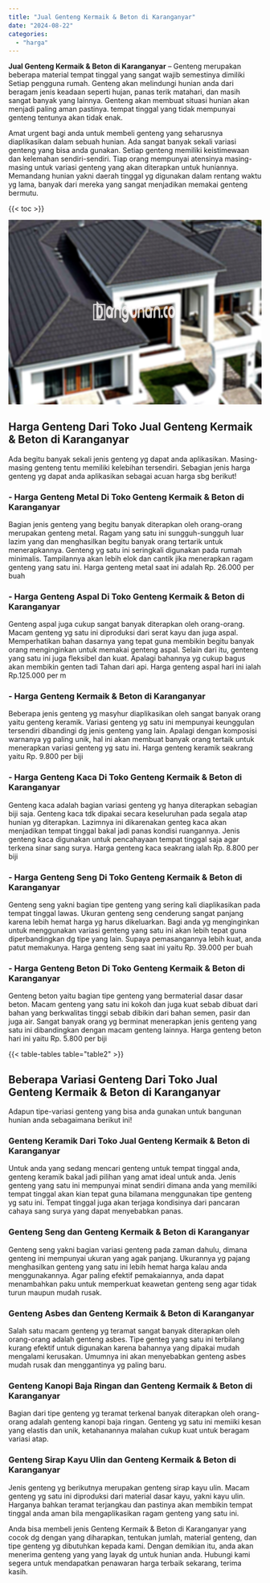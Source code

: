 ```yaml
---
title: "Jual Genteng Kermaik & Beton di Karanganyar"
date: "2024-08-22"
categories: 
  - "harga"
---
```


**Jual Genteng Kermaik & Beton di Karanganyar** – Genteng merupakan beberapa material tempat tinggal yang sangat wajib semestinya dimiliki Setiap pengguna rumah. Genteng akan melindungi hunian anda dari beragam jenis keadaan seperti hujan, panas terik matahari, dan masih sangat banyak yang lainnya. Genteng akan membuat situasi hunian akan menjadi paling aman pastinya. tempat tinggal yang tidak mempunyai genteng tentunya akan tidak enak.

Amat urgent bagi anda untuk membeli genteng yang seharusnya diaplikasikan dalam sebuah hunian. Ada sangat banyak sekali variasi genteng yang bisa anda gunakan. Setiap genteng memiliki keistimewaan dan kelemahan sendiri-sendiri. Tiap orang mempunyai atensinya masing-masing untuk variasi genteng yang akan diterapkan untuk huniannya. Memandang hunian yakni daerah tinggal yg digunakan dalam rentang waktu yg lama, banyak dari mereka yang sangat menjadikan memakai genteng bermutu.

{{< toc >}}

![Jual Genteng Kermaik & Beton di Karanganyar](/images/genteng-minimalis-murah20.png)

## Harga Genteng Dari Toko Jual Genteng Kermaik & Beton di Karanganyar

Ada begitu banyak sekali jenis genteng yg dapat anda aplikasikan. Masing-masing genteng tentu memiliki kelebihan tersendiri. Sebagian jenis harga genteng yg dapat anda aplikasikan sebagai acuan harga sbg berikut!

### \- Harga Genteng Metal Di Toko Genteng Kermaik & Beton di Karanganyar

Bagian jenis genteng yang begitu banyak diterapkan oleh orang-orang merupakan genteng metal. Ragam yang satu ini sungguh-sungguh luar lazim yang dan menghasilkan begitu banyak orang tertarik untuk menerapkannya. Genteng yg satu ini seringkali digunakan pada rumah minimalis. Tampilannya akan lebih elok dan cantik jika menerapkan ragam genteng yang satu ini. Harga genteng metal saat ini adalah Rp. 26.000 per buah

### \- Harga Genteng Aspal Di Toko Genteng Kermaik & Beton di Karanganyar

Genteng aspal juga cukup sangat banyak diterapkan oleh orang-orang. Macam genteng yg satu ini diproduksi dari serat kayu dan juga aspal. Memperhatikan bahan dasarnya yang tepat guna membikin begitu banyak orang menginginkan untuk memakai genteng aspal. Selain dari itu, genteng yang satu ini juga fleksibel dan kuat. Apalagi bahannya yg cukup bagus akan membikin genten tadi Tahan dari api. Harga genteng aspal hari ini ialah Rp.125.000 per m

### \- Harga Genteng Kermaik & Beton di Karanganyar

Beberapa jenis genteng yg masyhur diaplikasikan oleh sangat banyak orang yaitu genteng keramik. Variasi genteng yg satu ini mempunyai keunggulan tersendiri dibandingi dg jenis genteng yang lain. Apalagi dengan komposisi warnanya yg paling unik, hal ini akan membuat banyak orang tertaik untuk menerapkan variasi genteng yg satu ini. Harga genteng keramik seakrang yaitu Rp. 9.800 per biji

### \- Harga Genteng Kaca Di Toko Genteng Kermaik & Beton di Karanganyar

Genteng kaca adalah bagian variasi genteng yg hanya diterapkan sebagian biji saja. Genteng kaca tdk dipakai secara keseluruhan pada segala atap hunian yg diterapkan. Lazimnya ini dikarenakan genteg kaca akan menjadikan tempat tinggal bakal jadi panas kondisi ruangannya. Jenis genteng kaca digunakan untuk pencahayaan tempat tinggal saja agar terkena sinar sang surya. Harga genteng kaca seakrang ialah Rp. 8.800 per biji

### \- Harga Genteng Seng Di Toko Genteng Kermaik & Beton di Karanganyar

Genteng seng yakni bagian tipe genteng yang sering kali diaplikasikan pada tempat tinggal lawas. Ukuran genteng seng cenderung sangat panjang karena lebih hemat harga yg harus dikeluarkan. Bagi anda yg menginginkan untuk menggunakan variasi genteng yang satu ini akan lebih tepat guna diperbandingkan dg tipe yang lain. Supaya pemasangannya lebih kuat, anda patut memakunya. Harga genteng seng saat ini yaitu Rp. 39.000 per buah

### \- Harga Genteng Beton Di Toko Genteng Kermaik & Beton di Karanganyar

Genteng beton yaitu bagian tipe genteng yang bermaterial dasar dasar beton. Macam genteng yang satu ini kokoh dan juga kuat sebab dibuat dari bahan yang berkwalitas tinggi sebab dibikin dari bahan semen, pasir dan juga air. Sangat banyak orang yg berminat menerapkan jenis genteng yang satu ini dibandingkan dengan macam genteng lainnya. Harga genteng beton hari ini yaitu Rp. 5.800 per biji

{{< table-tables table="table2" >}}

## Beberapa Variasi Genteng Dari Toko Jual Genteng Kermaik & Beton di Karanganyar

Adapun tipe-variasi genteng yang bisa anda gunakan untuk bangunan hunian anda sebagaimana berikut ini!

### Genteng Keramik Dari Toko Jual Genteng Kermaik & Beton di Karanganyar

Untuk anda yang sedang mencari genteng untuk tempat tinggal anda, genteng keramik bakal jadi pilihan yang amat ideal untuk anda. Jenis genteng yang satu ini mempunyai minat sendiri dimana anda yang memiliki tempat tinggal akan kian tepat guna bilamana menggunakan tipe genteng yg satu ini. Tempat tinggal juga akan terjaga kondisinya dari pancaran cahaya sang surya yang dapat menyebabkan panas.

### Genteng Seng dan Genteng Kermaik & Beton di Karanganyar

Genteng seng yakni bagian variasi genteng pada zaman dahulu, dimana genteng ini mempunyai ukuran yang agak panjang. Ukurannya yg pajang menghasilkan genteng yang satu ini lebih hemat harga kalau anda menggunakannya. Agar paling efektif pemakaiannya, anda dapat menambahkan paku untuk memperkuat keawetan genteng seng agar tidak turun maupun mudah rusak.

### Genteng Asbes dan Genteng Kermaik & Beton di Karanganyar

Salah satu macam genteng yg teramat sangat banyak diterapkan oleh orang-orang adalah genteng asbes. Tipe genteg yang satu ini terbilang kurang efektif untuk digunakan karena bahannya yang dipakai mudah mengalami kerusakan. Umumnya ini akan menyebabkan genteng asbes mudah rusak dan menggantinya yg paling baru.

### Genteng Kanopi Baja Ringan dan Genteng Kermaik & Beton di Karanganyar

Bagian dari tipe genteng yg teramat terkenal banyak diterapkan oleh orang-orang adalah genteng kanopi baja ringan. Genteng yg satu ini memiiki kesan yang elastis dan unik, ketahanannya malahan cukup kuat untuk beragam variasi atap.

### Genteng Sirap Kayu Ulin dan Genteng Kermaik & Beton di Karanganyar

Jenis genteng yg berikutnya merupakan genteng sirap kayu ulin. Macam genteng yg satu ini diproduksi dari material dasar kayu, yakni kayu ulin. Harganya bahkan teramat terjangkau dan pastinya akan membikin tempat tinggal anda aman bila mengaplikasikan ragam genteng yang satu ini.

Anda bisa membeli jenis Genteng Kermaik & Beton di Karanganyar yang cocok dg dengan yang diharapkan, tentukan jumlah, material genteng, dan tipe genteng yg dibutuhkan kepada kami. Dengan demikian itu, anda akan menerima genteng yang yang layak dg untuk hunian anda. Hubungi kami segera untuk mendapatkan penawaran harga terbaik sekarang, terima kasih.
